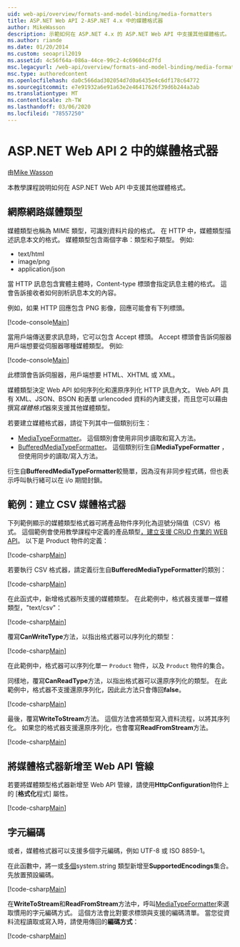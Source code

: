 ```yaml
---
uid: web-api/overview/formats-and-model-binding/media-formatters
title: ASP.NET Web API 2-ASP.NET 4.x 中的媒體格式器
author: MikeWasson
description: 示範如何在 ASP.NET 4.x 的 ASP.NET Web API 中支援其他媒體格式。
ms.author: riande
ms.date: 01/20/2014
ms.custom: seoapril2019
ms.assetid: 4c56f64a-086a-44ce-99c2-4c69604cd7fd
msc.legacyurl: /web-api/overview/formats-and-model-binding/media-formatters
msc.type: authoredcontent
ms.openlocfilehash: da0c566dad302054d7d0a6435e4c6df178c64772
ms.sourcegitcommit: e7e91932a6e91a63e2e46417626f39d6b244a3ab
ms.translationtype: MT
ms.contentlocale: zh-TW
ms.lasthandoff: 03/06/2020
ms.locfileid: "78557250"
---
```

# <a name="media-formatters-in-aspnet-web-api-2"></a>ASP.NET Web API 2 中的媒體格式器

由[Mike Wasson](https://github.com/MikeWasson)

本教學課程說明如何在 ASP.NET Web API 中支援其他媒體格式。

## <a name="internet-media-types"></a>網際網路媒體類型

媒體類型也稱為 MIME 類型，可識別資料片段的格式。 在 HTTP 中，媒體類型描述訊息本文的格式。 媒體類型包含兩個字串：類型和子類型。 例如:

- text/html
- image/png
- application/json

當 HTTP 訊息包含實體主體時，Content-type 標頭會指定訊息主體的格式。 這會告訴接收者如何剖析訊息本文的內容。

例如，如果 HTTP 回應包含 PNG 影像，回應可能會有下列標頭。

[!code-console[Main](media-formatters/samples/sample1.cmd)]

當用戶端傳送要求訊息時，它可以包含 Accept 標頭。 Accept 標頭會告訴伺服器用戶端想要從伺服器哪種媒體類型。 例如:

[!code-console[Main](media-formatters/samples/sample2.cmd)]

此標頭會告訴伺服器，用戶端想要 HTML、XHTML 或 XML。

媒體類型決定 Web API 如何序列化和還原序列化 HTTP 訊息內文。 Web API 具有 XML、JSON、BSON 和表單 urlencoded 資料的內建支援，而且您可以藉由撰寫*媒體格式*器來支援其他媒體類型。

若要建立媒體格式器，請從下列其中一個類別衍生：

- [MediaTypeFormatter](https://msdn.microsoft.com/library/system.net.http.formatting.mediatypeformatter.aspx)。 這個類別會使用非同步讀取和寫入方法。
- [BufferedMediaTypeFormatter](https://msdn.microsoft.com/library/system.net.http.formatting.bufferedmediatypeformatter.aspx)。 這個類別衍生自**MediaTypeFormatter** ，但使用同步的讀取/寫入方法。

衍生自**BufferedMediaTypeFormatter**較簡單，因為沒有非同步程式碼，但也表示呼叫執行緒可以在 i/o 期間封鎖。

## <a name="example-creating-a-csv-media-formatter"></a>範例：建立 CSV 媒體格式器

下列範例顯示的媒體類型格式器可將產品物件序列化為逗號分隔值（CSV）格式。 這個範例會使用教學課程中定義的產品類型[，建立支援 CRUD 作業的 WEB API](../older-versions/creating-a-web-api-that-supports-crud-operations.md)。 以下是 Product 物件的定義：

[!code-csharp[Main](media-formatters/samples/sample3.cs)]

若要執行 CSV 格式器，請定義衍生自**BufferedMediaTypeFormatter**的類別：

[!code-csharp[Main](media-formatters/samples/sample4.cs)]

在此函式中，新增格式器所支援的媒體類型。 在此範例中，格式器支援單一媒體類型，&quot;text/csv&quot;：

[!code-csharp[Main](media-formatters/samples/sample5.cs)]

覆寫**CanWriteType**方法，以指出格式器可以序列化的類型：

[!code-csharp[Main](media-formatters/samples/sample6.cs)]

在此範例中，格式器可以序列化單一 `Product` 物件，以及 `Product` 物件的集合。

同樣地，覆寫**CanReadType**方法，以指出格式器可以還原序列化的類型。 在此範例中，格式器不支援還原序列化，因此此方法只會傳回**false**。

[!code-csharp[Main](media-formatters/samples/sample7.cs)]

最後，覆寫**WriteToStream**方法。 這個方法會將類型寫入資料流程，以將其序列化。 如果您的格式器支援還原序列化，也會覆寫**ReadFromStream**方法。

[!code-csharp[Main](media-formatters/samples/sample8.cs)]

## <a name="adding-a-media-formatter-to-the-web-api-pipeline"></a>將媒體格式器新增至 Web API 管線

若要將媒體類型格式器新增至 Web API 管線，請使用**HttpConfiguration**物件上的 [**格式化**程式] 屬性。

[!code-csharp[Main](media-formatters/samples/sample9.cs)]

## <a name="character-encodings"></a>字元編碼

或者，媒體格式器可以支援多個字元編碼，例如 UTF-8 或 ISO 8859-1。

在此函數中，將一或[多個](https://msdn.microsoft.com/library/system.text.encoding.aspx)system.string 類型新增至**SupportedEncodings**集合。 先放置預設編碼。

[!code-csharp[Main](media-formatters/samples/sample10.cs?highlight=6-7)]

在**WriteToStream**和**ReadFromStream**方法中，呼叫[MediaTypeFormatter](https://msdn.microsoft.com/library/hh969054.aspx)來選取慣用的字元編碼方式。 這個方法會比對要求標頭與支援的編碼清單。 當您從資料流程讀取或寫入時，請使用傳回的**編碼方式**：

[!code-csharp[Main](media-formatters/samples/sample11.cs?highlight=3,5)]
